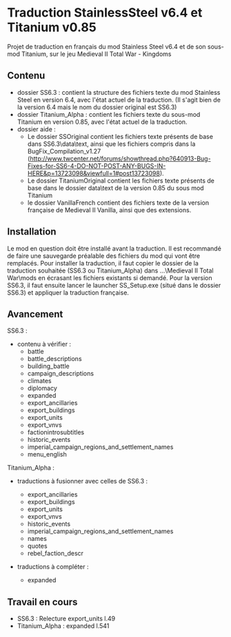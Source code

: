 Traduction StainlessSteel v6.4 et Titanium v0.85
================================================
 
Projet de traduction en français du mod Stainless Steel v6.4 et de son sous-mod Titanium, sur le jeu Medieval II Total War - Kingdoms


Contenu
-------

- dossier SS6.3 : contient la structure des fichiers texte du mod Stainless Steel en version 6.4, avec l'état actuel de la traduction. (Il s'agit bien de la version 6.4 mais le nom du dossier original est SS6.3)
- dossier Titanium_Alpha : contient les fichiers texte du sous-mod Titanium en version 0.85, avec l'état actuel de la traduction.
- dossier aide :
    - Le dossier SSOriginal contient les fichiers texte présents de base dans SS6.3\data\text, ainsi que les fichiers compris dans la BugFix_Compilation_v1.27 (http://www.twcenter.net/forums/showthread.php?640913-Bug-Fixes-for-SS6-4-DO-NOT-POST-ANY-BUGS-IN-HERE&p=13723098&viewfull=1#post13723098).
    - Le dossier TitaniumOriginal contient les fichiers texte présents de base dans le dossier data\text de la version 0.85 du sous mod Titanium
    - le dossier VanillaFrench contient des fichiers texte de la version française de Medieval II Vanilla, ainsi que des extensions.


Installation
------------

Le mod en question doit être installé avant la traduction. Il est recommandé de faire une sauvegarde préalable des fichiers du mod qui vont être remplacés.
Pour installer la traduction, il faut copier le dossier de la traduction souhaitée (SS6.3 ou Titanium_Alpha) dans ...\Medieval II Total War\mods en écrasant les fichiers existants si demandé.
Pour la version SS6.3, il faut ensuite lancer le launcher SS_Setup.exe (situé dans le dossier SS6.3) et appliquer la traduction française.


Avancement
----------

SS6.3 :
- contenu à vérifier :
    - battle
    - battle_descriptions
    - building_battle
    - campaign_descriptions
    - climates
    - diplomacy
    - expanded
    - export_ancillaries
    - export_buildings
    - export_units
    - export_vnvs
    - factionintrosubtitles
    - historic_events
    - imperial_campaign_regions_and_settlement_names
    - menu_english

Titanium_Alpha :
- traductions à fusionner avec celles de SS6.3 :
    - export_ancillaries
    - export_buildings
    - export_units
    - export_vnvs
    - historic_events
    - imperial_campaign_regions_and_settlement_names
    - names
    - quotes
    - rebel_faction_descr

- traductions à compléter :
	- expanded
               

Travail en cours
----------------

- SS6.3 : Relecture export_units l.49
- Titanium_Alpha : expanded l.541